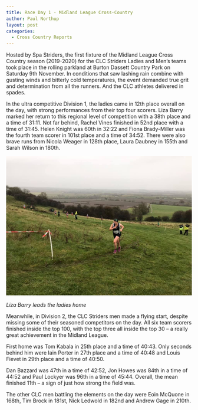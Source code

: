 ```yaml
---
title: Race Day 1 - Midland League Cross-Country
author: Paul Northup
layout: post
categories:
  - Cross Country Reports
---
```


Hosted by Spa Striders, the first fixture of the Midland League Cross Country season (2019-2020) for the CLC Striders Ladies and Men’s teams took place in the rolling parkland at Burton Dassett Country Park on Saturday 9th November. In conditions that saw lashing rain combine with gusting winds and bitterly cold temperatures, the event demanded true grit and determination from all the runners. And the CLC athletes delivered in spades.

In the ultra competitive Division 1, the ladies came in 12th place overall on the day, with strong performances from their top four scorers. Liza Barry marked her return to this regional level of competition with a 38th place and a time of 31:11. Not far behind, Rachel Vines finished in 52nd place with a time of 31:45. Helen Knight was 60th in 32:22 and Fiona Brady-Miller was the fourth team scorer in 101st place and a time of 34:52. There were also brave runs from Nicola Weager in 128th place, Laura Daubney in 155th and Sarah Wilson in 180th.

<img src="/images/2019/11/Liza-Barry-9.11.19.jpg" alt="Liza Barry leads the ladies home"/>

_Liza Barry leads the ladies home_

Meanwhile, in Division 2, the CLC Striders men made a flying start, despite missing some of their seasoned competitors on the day. All six team scorers finished inside the top 100, with the top three all inside the top 30 – a really great achievement in the Midland League.&nbsp;

First home was Tom Kabala in 25th&nbsp;place and a time of 40:43. Only seconds behind him were Iain Porter in 27th&nbsp;place and a time of 40:48 and Louis Fievet in 29th&nbsp;place and a time of 40:50.

Dan Bazzard was 47th&nbsp;in a time of 42:52, Jon Howes was 84th&nbsp;in a time of 44:52 and Paul Lockyer was 96th&nbsp;in a time of 45:44. Overall, the mean finished 11th&nbsp;– a sign of just how strong the field was.

The other CLC men battling the elements on the day were Eoin McQuone in 168th, Tim Brock in 181st, Nick Ledwold in 182nd&nbsp;and Andrew Gage in 210th.
